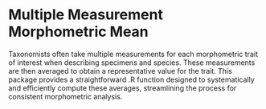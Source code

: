 # Multiple Measurement Morphometric Mean

Taxonomists often take multiple measurements for each morphometric trait of interest when describing specimens and species.
These measurements are then averaged to obtain a representative value for the trait. 
This package provides a straightforward .R function designed to systematically and efficiently compute these averages, streamlining the process for consistent morphometric analysis.
